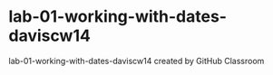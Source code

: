 # lab-01-working-with-dates-daviscw14
lab-01-working-with-dates-daviscw14 created by GitHub Classroom
